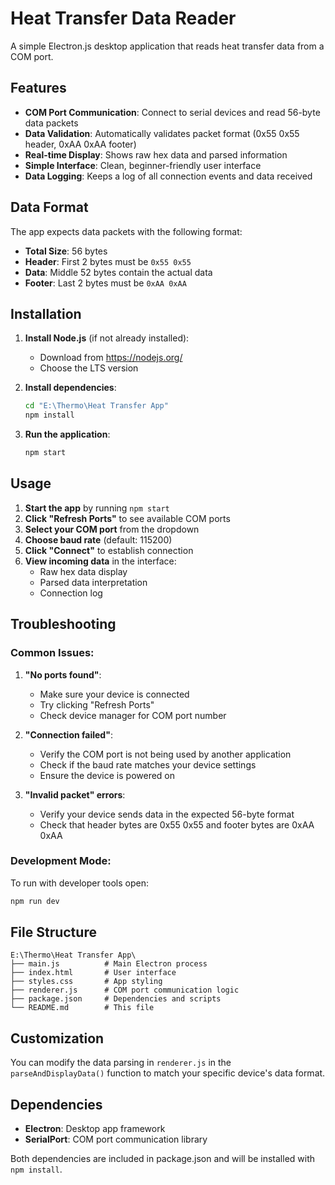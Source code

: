 # Heat Transfer Data Reader

A simple Electron.js desktop application that reads heat transfer data from a COM port.

## Features

- **COM Port Communication**: Connect to serial devices and read 56-byte data packets
- **Data Validation**: Automatically validates packet format (0x55 0x55 header, 0xAA 0xAA footer)
- **Real-time Display**: Shows raw hex data and parsed information
- **Simple Interface**: Clean, beginner-friendly user interface
- **Data Logging**: Keeps a log of all connection events and data received

## Data Format

The app expects data packets with the following format:
- **Total Size**: 56 bytes
- **Header**: First 2 bytes must be `0x55 0x55`
- **Data**: Middle 52 bytes contain the actual data
- **Footer**: Last 2 bytes must be `0xAA 0xAA`

## Installation

1. **Install Node.js** (if not already installed):
   - Download from https://nodejs.org/
   - Choose the LTS version

2. **Install dependencies**:
   ```bash
   cd "E:\Thermo\Heat Transfer App"
   npm install
   ```

3. **Run the application**:
   ```bash
   npm start
   ```

## Usage

1. **Start the app** by running `npm start`
2. **Click "Refresh Ports"** to see available COM ports
3. **Select your COM port** from the dropdown
4. **Choose baud rate** (default: 115200)
5. **Click "Connect"** to establish connection
6. **View incoming data** in the interface:
   - Raw hex data display
   - Parsed data interpretation
   - Connection log

## Troubleshooting

### Common Issues:

1. **"No ports found"**:
   - Make sure your device is connected
   - Try clicking "Refresh Ports"
   - Check device manager for COM port number

2. **"Connection failed"**:
   - Verify the COM port is not being used by another application
   - Check if the baud rate matches your device settings
   - Ensure the device is powered on

3. **"Invalid packet" errors**:
   - Verify your device sends data in the expected 56-byte format
   - Check that header bytes are 0x55 0x55 and footer bytes are 0xAA 0xAA

### Development Mode:

To run with developer tools open:
```bash
npm run dev
```

## File Structure

```
E:\Thermo\Heat Transfer App\
├── main.js          # Main Electron process
├── index.html       # User interface
├── styles.css       # App styling
├── renderer.js      # COM port communication logic
├── package.json     # Dependencies and scripts
└── README.md        # This file
```

## Customization

You can modify the data parsing in `renderer.js` in the `parseAndDisplayData()` function to match your specific device's data format.

## Dependencies

- **Electron**: Desktop app framework
- **SerialPort**: COM port communication library

Both dependencies are included in package.json and will be installed with `npm install`.
